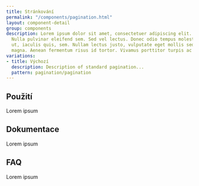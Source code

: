 ```yaml
---
title: Stránkování
permalink: "/components/pagination.html"
layout: component-detail
group: components
description: Lorem ipsum dolor sit amet, consectetuer adipiscing elit. Aliquam ante.
  Nulla pulvinar eleifend sem. Sed vel lectus. Donec odio tempus molestie, porttitor
  ut, iaculis quis, sem. Nullam lectus justo, vulputate eget mollis sed, tempor sed
  magna. Aenean fermentum risus id tortor. Vivamus porttitor turpis ac leo.
variations:
- title: Výchozí
  description: Description of standard pagination...
  pattern: pagination/pagination
---
```


## Použití

Lorem ipsum

## Dokumentace

Lorem ipsum

## FAQ

Lorem ipsum